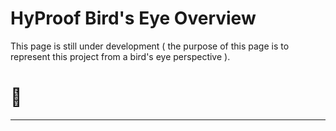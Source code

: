 # HyProof Bird's Eye Overview

This page is still under development ( the purpose of this page is to represent this project from a bird's eye perspective ).

<h1>🚧</h1>

---
